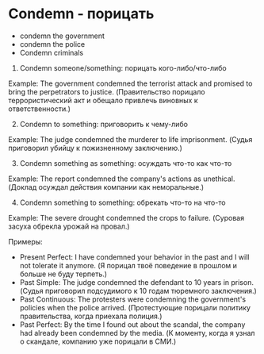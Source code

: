# Condemn - порицать

- condemn the government
- condemn the police
- Condemn criminals

1. Condemn someone/something: порицать кого-либо/что-либо

Example: The government condemned the terrorist attack and promised to bring the perpetrators to justice. (Правительство порицало террористический акт и обещало привлечь виновных к ответственности.)

2. Condemn to something: приговорить к чему-либо

Example: The judge condemned the murderer to life imprisonment. (Судья приговорил убийцу к пожизненному заключению.)

3. Condemn something as something: осуждать что-то как что-то

Example: The report condemned the company's actions as unethical. (Доклад осуждал действия компании как неморальные.)

4. Condemn something to something: обрекать что-то на что-то

Example: The severe drought condemned the crops to failure. (Суровая засуха обрекла урожай на провал.)

Примеры:

- Present Perfect: I have condemned your behavior in the past and I will not tolerate it anymore. (Я порицал твоё поведение в прошлом и больше не буду терпеть.)
- Past Simple: The judge condemned the defendant to 10 years in prison. (Судья приговорил подсудимого к 10 годам тюремного заключения.)
- Past Continuous: The protesters were condemning the government's policies when the police arrived. (Протестующие порицали политику правительства, когда приехала полиция.)
- Past Perfect: By the time I found out about the scandal, the company had already been condemned by the media. (К моменту, когда я узнал о скандале, компанию уже порицали в СМИ.)
